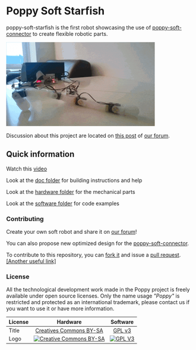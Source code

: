 # Poppy Soft Starfish

poppy-soft-starfish is the first robot showcasing the use of [poppy-soft-connector](https://github.com/poppy-project/poppy-soft-connector) to create flexible robotic parts.

![forward_side_view](doc/gif/forward_side_view.gif)

Discussion about this project are located on [this post](https://forum.poppy-project.org/t/poppy-soft-connector/2152) of [our forum](https://forum.poppy-project.org/).


## Quick information

Watch this [video](https://youtu.be/B3CZs55AJQo)

Look at the [doc folder](doc) for building instructions and help

Look at the [hardware folder](hardware) for the mechanical parts

Look at the [software folder](software) for code examples


### Contributing

Create your own soft robot and share it on [our forum](https://forum.poppy-project.org/)!

You can also propose new optimized design for the [poppy-soft-connector](https://github.com/poppy-project/poppy-soft-connector).

To contribute to this repository, you can [fork it](https://help.github.com/articles/fork-a-repo/) and issue a [pull request](https://help.github.com/articles/using-pull-requests/). [[Another useful link]](https://gun.io/blog/how-to-github-fork-branch-and-pull-request/)


### License

All the technological development work made in the Poppy project is freely available under open source licenses. Only the name usage *"Poppy"* is restricted and protected as an international trademark, please contact us if you want to use it or have more information.

|   License     |     Hardware    |   Software      |
| ------------- | :-------------: | :-------------: |
| Title  | [Creatives Commons BY-SA](http://creativecommons.org/licenses/by-sa/4.0/)  |[GPL v3](http://www.gnu.org/licenses/gpl.html)  |
| Logo  | [![Creative Commons BY-SA](https://i.creativecommons.org/l/by-sa/4.0/88x31.png) ](http://creativecommons.org/licenses/by-sa/4.0/)  |[![GPL V3](https://www.gnu.org/graphics/gplv3-88x31.png)](http://www.gnu.org/licenses/gpl.html)  |
